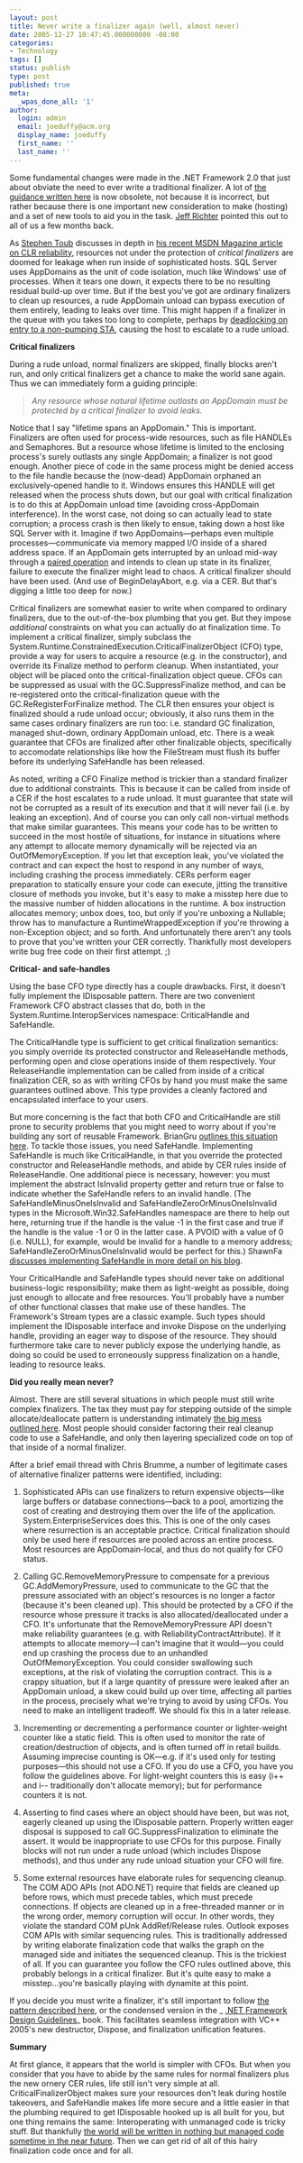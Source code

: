 ```yaml
---
layout: post
title: Never write a finalizer again (well, almost never)
date: 2005-12-27 10:47:45.000000000 -08:00
categories:
- Technology
tags: []
status: publish
type: post
published: true
meta:
  _wpas_done_all: '1'
author:
  login: admin
  email: joeduffy@acm.org
  display_name: joeduffy
  first_name: ''
  last_name: ''
---
```

Some fundamental changes were made in the .NET Framework 2.0 that just about
obviate the need to ever write a traditional finalizer. A lot of [the guidance
written
here](http://www.bluebytesoftware.com/blog/PermaLink.aspx?guid=88e62cdf-5919-4ac7-bc33-20c06ae539ae)
is now obsolete, not because it is incorrect, but rather because there is one
important new consideration to make (hosting) and a set of new tools to aid you
in the task. [Jeff Richter](http://wintellect.com/) pointed this out to all of
us a few months back.

As [Stephen Toub](http://blogs.msdn.com/toub/) discusses in depth in [his
recent MSDN Magazine article on CLR
reliability](http://msdn.microsoft.com/msdnmag/issues/05/10/Reliability/),
resources not under the protection of _critical finalizers_ are doomed for
leakage when run inside of sophisticated hosts. SQL Server uses AppDomains as
the unit of code isolation, much like Windows' use of processes. When it tears
one down, it expects there to be no resulting residual build-up over time. But
if the best you've got are ordinary finalizers to clean up resources, a rude
AppDomain unload can bypass execution of them entirely, leading to leaks over
time. This might happen if a finalizer in the queue with you takes too long to
complete, perhaps by [deadlocking on entry to a non-pumping
STA](http://blogs.msdn.com/cbrumme/archive/2004/02/02/66219.aspx), causing the
host to escalate to a rude unload.

**Critical finalizers**

During a rude unload, normal finalizers are skipped, finally blocks aren't run,
and only critical finalizers get a chance to make the world sane again. Thus we
can immediately form a guiding principle:

> _Any resource whose natural lifetime outlasts an AppDomain must be protected
> by a critical finalizer to avoid leaks._

Notice that I say "lifetime spans an AppDomain." This is important. Finalizers
are often used for process-wide resources, such as file HANDLEs and Semaphores.
But a resource whose lifetime is limited to the enclosing process's surely
outlasts any single AppDomain; a finalizer is not good enough. Another piece of
code in the same process might be denied access to the file handle because the
(now-dead) AppDomain orphaned an exclusively-opened handle to it. Windows
ensures this HANDLE will get released when the process shuts down, but our goal
with critical finalization is to do this at AppDomain unload time (avoiding
cross-AppDomain interference). In the worst case, not doing so can actually
lead to state corruption; a process crash is then likely to ensue, taking down
a host like SQL Server with it. Imagine if two AppDomains—perhaps even
multiple processes—communicate via memory mapped I/O inside of a shared
address space. If an AppDomain gets interrupted by an unload mid-way through a
[paired
operation](http://www.bluebytesoftware.com/blog/PermaLink.aspx?guid=c1898a31-a0aa-40af-871c-7847d98f1641)
and intends to clean up state in its finalizer, failure to execute the
finalizer might lead to chaos. A critical finalizer should have been used. (And
use of BeginDelayAbort, e.g. via a CER. But that's digging a little too deep
for now.)

Critical finalizers are somewhat easier to write when compared to ordinary
finalizers, due to the out-of-the-box plumbing that you get. But they impose
_additional_ constraints on what you can actually do at finalization time. To
implement a critical finalizer, simply subclass the
System.Runtime.ConstrainedExecution.CriticalFinalizerObject (CFO) type, provide
a way for users to acquire a resource (e.g. in the constructor), and override
its Finalize method to perform cleanup. When instantiated, your object will be
placed onto the critical-finalization object queue. CFOs can be suppressed as
usual with the GC.SuppressFinalize method, and can be re-registered onto the
critical-finalization queue with the GC.ReRegisterForFinalize method. The CLR
then ensures your object is finalized should a rude unload occur; obviously, it
also runs them in the same cases ordinary finalizers are run too: i.e. standard
GC finalization, managed shut-down, ordinary AppDomain unload, etc. There is a
weak guarantee that CFOs are finalized after other finalizable objects,
specifically to accomodate relationships like how the FileStream must flush its
buffer before its underlying SafeHandle has been released.

As noted, writing a CFO Finalize method is trickier than a standard finalizer
due to additional constraints. This is because it can be called from inside of
a CER if the host escalates to a rude unload. It must guarantee that state will
not be corrupted as a result of its execution and that it will never fail (i.e.
by leaking an exception). And of course you can only call non-virtual methods
that make similar guarantees. This means your code has to be written to succeed
in the most hostile of situations, for instance in situations where any attempt
to allocate memory dynamically will be rejected via an OutOfMemoryException. If
you let that exception leak, you've violated the contract and can expect the
host to respond in any number of ways, including crashing the process
immediately. CERs perform eager preparation to statically ensure your code can
execute, jitting the transitive closure of methods you invoke, but it's easy to
make a misstep here due to the massive number of hidden allocations in the
runtime. A box instruction allocates memory; unbox does, too, but only if
you're unboxing a Nullable<T>; throw has to manufacture a
RuntimeWrappedException if you're throwing a non-Exception object; and so
forth. And unfortunately there aren't any tools to prove that you've written
your CER correctly. Thankfully most developers write bug free code on their
first attempt. ;)

**Critical- and safe-handles**

Using the base CFO type directly has a couple drawbacks. First, it doesn't
fully implement the IDisposable pattern. There are two convenient Framework CFO
abstract classes that do, both in the System.Runtime.InteropServices namespace:
CriticalHandle and SafeHandle.

The CriticalHandle type is sufficient to get critical finalization semantics:
you simply override its protected constructor and ReleaseHandle methods,
performing open and close operations inside of them respectively. Your
ReleaseHandle implementation can be called from inside of a critical
finalization CER, so as with writing CFOs by hand you must make the same
guarantees outlined above. This type provides a cleanly factored and
encapsulated interface to your users.

But more concerning is the fact that both CFO and CriticalHandle are still
prone to security problems that you might need to worry about if you're
building any sort of reusable Framework. BrianGru [outlines this situation
here](http://blogs.msdn.com/bclteam/archive/2005/03/16/396900.aspx). To tackle
those issues, you need SafeHandle. Implementing SafeHandle is much like
CriticalHandle, in that you override the protected constructor and
ReleaseHandle methods, and abide by CER rules inside of ReleaseHandle. One
additional piece is necessary, however: you must implement the abstract
IsInvalid property getter and return true or false to indicate whether the
SafeHandle refers to an invalid handle. (The SafeHandleMinusOneIsInvalid and
SafeHandleZeroOrMinusOneIsInvalid types in the Microsoft.Win32.SafeHandles
namespace are there to help out here, returning true if the handle is the value
-1 in the first case and true if the handle is the value -1 or 0 in the latter
case. A PVOID with a value of 0 (i.e. NULL), for example, would be invalid for
a handle to a memory address; SafeHandleZeroOrMinusOneIsInvalid would be
perfect for this.) ShawnFa [discusses implementing SafeHandle in more detail on
his blog](http://blogs.msdn.com/shawnfa/archive/2004/08/12/213808.aspx).

Your CriticalHandle and SafeHandle types should never take on additional
business-logic responsibility; make them as light-weight as possible, doing
just enough to allocate and free resources. You'll probably have a number of
other functional classes that make use of these handles. The Framework's Stream
types are a classic example. Such types should implement the IDisposable
interface and invoke Dispose on the underlying handle, providing an eager way
to dispose of the resource. They should furthermore take care to never publicly
expose the underlying handle, as doing so could be used to erroneously suppress
finalization on a handle, leading to resource leaks.

**Did you really mean never?**

Almost. There are still several situations in which people must still write
complex finalizers. The tax they must pay for stepping outside of the simple
allocate/deallocate pattern is understanding intimately [the big mess outlined
here](http://www.bluebytesoftware.com/blog/PermaLink.aspx?guid=88e62cdf-5919-4ac7-bc33-20c06ae539ae).
Most people should consider factoring their real cleanup code to use a
SafeHandle, and only then layering specialized code on top of that inside of a
normal finalizer.

After a brief email thread with Chris Brumme, a number of legitimate cases of
alternative finalizer patterns were identified, including:

1. Sophisticated APIs can use finalizers to return expensive objects—like
   large buffers or database connections—back to a pool, amortizing the cost
of creating and destroying them over the life of the application.
System.EnterpriseServices does this. This is one of the only cases where
resurrection is an acceptable practice. Critical finalization should only be
used here if resources are pooled across an entire process. Most resources are
AppDomain-local, and thus do not qualify for CFO status.

2. Calling GC.RemoveMemoryPressure to compensate for a previous
   GC.AddMemoryPressure, used to communicate to the GC that the pressure
associated with an object's resources is no longer a factor (because it's been
cleaned up). This should be protected by a CFO if the resource whose pressure
it tracks is also allocated/deallocated under a CFO. It's unfortunate that the
RemoveMemoryPressure API doesn't make reliability guarantees (e.g. with
ReliabilityContractAttribute). If it attempts to allocate memory—I can't
imagine that it would—you could end up crashing the process due to an
unhandled OutOfMemoryException. You could consider swallowing such exceptions,
at the risk of violating the corruption contract. This is a crappy situation,
but if a large quantity of pressure were leaked after an AppDomain unload, a
skew could build up over time, affecting all parties in the process, precisely
what we're trying to avoid by using CFOs. You need to make an intelligent
tradeoff. We should fix this in a later release.

3. Incrementing or decrementing a performance counter or lighter-weight counter
   like a static field. This is often used to monitor the rate of
creation/destruction of objects, and is often turned off in retail builds.
Assuming imprecise counting is OK—e.g. if it's used only for testing
purposes—this should not use a CFO. If you do use a CFO, you have you follow
the guidelines above. For light-weight counters this is easy (i++ and i--
traditionally don't allocate memory); but for performance counters it is not.

4. Asserting to find cases where an object should have been, but was not,
   eagerly cleaned up using the IDisposable pattern. Properly written eager
disposal is supposed to call GC.SuppressFinalization to eliminate the assert.
It would be inappropriate to use CFOs for this purpose. Finally blocks will not
run under a rude unload (which includes Dispose methods), and thus under any
rude unload situation your CFO will fire.

5. Some external resources have elaborate rules for sequencing cleanup. The COM
   ADO APIs (not ADO.NET) require that fields are cleaned up before rows, which
must precede tables, which must precede connections. If objects are cleaned up
in a free-threaded manner or in the wrong order, memory corruption will occur.
In other words, they violate the standard COM pUnk AddRef/Release rules.
Outlook exposes COM APIs with similar sequencing rules. This is traditionally
addressed by writing elaborate finalization code that walks the graph on the
managed side and initiates the sequenced cleanup. This is the trickiest of all.
If you can guarantee you follow the CFO rules outlined above, this probably
belongs in a critical finalizer. But it's quite easy to make a misstep...you're
basically playing with dynamite at this point.

If you decide you must write a finalizer, it's still important to follow [the
pattern described
here](http://www.bluebytesoftware.com/blog/PermaLink.aspx?guid=88e62cdf-5919-4ac7-bc33-20c06ae539ae),
or the condensed version in the _ [.NET Framework Design
Guidelines](http://www.amazon.com/exec/obidos/redirect?link_code=ur2&camp=1789&tag=bluebytesoftw-20&creative=9325&path=tg/detail/-/0321246756/qid=1123679961/sr=8-1/ref=sr_8_xs_ap_i1_xgl14?v=glance%26s=books%26n=507846)_
book. This facilitates seamless integration with VC++ 2005's new destructor,
Dispose, and finalization unification features.

**Summary**

At first glance, it appears that the world is simpler with CFOs. But when you
consider that you have to abide by the same rules for normal finalizers plus
the new ornery CER rules, life still isn't very simple at all.
CriticalFinalizerObject makes sure your resources don't leak during hostile
takeovers, and SafeHandle makes life more secure and a little easier in that
the plumbing required to get IDisposable hooked up is all built for you, but
one thing remains the same: Interoperating with unmanaged code is tricky stuff.
But thankfully [the world will be written in nothing but managed code sometime
in the near future](http://channel9.msdn.com/Showpost.aspx?postid=141858). Then
we can get rid of all of this hairy finalization code once and for all.

